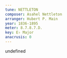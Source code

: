 ```yaml
---
tune: NETTLETON
composer: Asahel Nettleton
arranger: Hubert P. Main
year: 1836-1895
meter: 8.7.8.7.D.
key: E♭ Major
anacrusis: 0
---
```

undefined